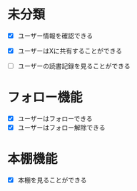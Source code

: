 # 未分類

- [x] ユーザー情報を確認できる
- [x] ユーザーはXに共有することができる
- [ ] ユーザーの読書記録を見ることができる


# フォロー機能

- [x] ユーザーはフォローできる
- [x] ユーザーはフォロー解除できる

# 本棚機能

- [x] 本棚を見ることができる
